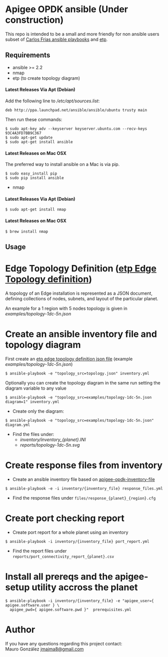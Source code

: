 # Apigee OPDK ansible (Under construction)

This repo is intended to be a small and more friendly for non ansible users subset of [Carlos Frias ansible playbooks](https://github.com/carlosfrias/apigee-opdk-playbook-setup-ansible) and [etp](https://github.com/yuriylesyuk/etp).

## Requirements
- ansible >= 2.2
- nmap
- etp (to create topology diagram)

#### Latest Releases Via Apt (Debian)
Add the following line to _/etc/apt/sources.list_:

`deb http://ppa.launchpad.net/ansible/ansible/ubuntu trusty main`

Then run these commands:

```
$ sudo apt-key adv --keyserver keyserver.ubuntu.com --recv-keys 93C4A3FD7BB9C367
$ sudo apt-get update
$ sudo apt-get install ansible
```

#### Latest Releases on Mac OSX

The preferred way to install ansible on a Mac is via pip.
```
$ sudo easy_install pip
$ sudo pip install ansible
```

- nmap

#### Latest Releases Via Apt (Debian)

```
$ sudo apt-get install nmap
```

#### Latest Releases on Mac OSX

```
$ brew install nmap
``` 

## Usage

# Edge Topology Definition ([etp Edge Topology definition](https://github.com/yuriylesyuk/etp))
A topology of an Edge installation is represented as a JSON document, defining collections of nodes, subnets, and layout of the particular planet.

An example for a 1 region with 5 nodes topology is given in _examples/topology-1dc-5n.json_

# Create an ansible inventory file and topology diagram

First create an [etp edge topology definition json file](https://github.com/yuriylesyuk/etp) (example _examples/topology-1dc-5n.json_)
```
$ ansible-playbook -e "topology_src=topology.json" inventory.yml
```
Optionally you can create the topology diagram in the same run setting the diagram variable to any value
```
$ ansible-playbook -e "topology_src=examples/topology-1dc-5n.json diagram=1" inventory.yml
```
- Create only the diagram:
```
$ ansible-playbook -e "topology_src=examples/topology-1dc-5n.json" diagram.yml
```
- Find the files under:
  - _inventory/inventory\_{planet}.INI_
  - _reports/topology-1dc-5n.svg_

# Create response files from inventory 

- Create an ansible inventory file based on [apigee-opdk-inventory-file](https://github.com/carlosfrias/apigee-opdk-playbook-setup-ansible/blob/master/README-INVENTORY-FILE.md)
```
$ ansible-playbook -e -i inventory/{inventory_file} response_files.yml
```
- Find the response files under `files/response_{planet}_{region}.cfg`

# Create port checking report

- Create port report for a whole planet using an inventory
```
$ ansible-playbook -i inventory/{inventory_file} port_report.yml
```
- Find the report files under `reports/port_connectivity_report_{planet}.csv`

# Install all prereqs and the apigee-setup utility accross the planet

```
$ ansible-playbook -i inventory/{inventory_file} -e "apigee_user={ apigee.software.user } \
  apigee_pwd={ apigee.software.pwd }"  prerequisites.yml
```

# Author

If you have any questions regarding this project contact:  
Mauro González <jmajma8@gmail.com>

